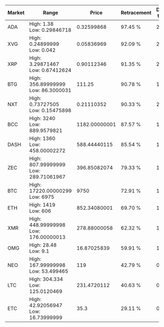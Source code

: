 | Market | Range | Price| Retracement | Doubles to 50% |
| --- | --- | --- | --- | --- |
| ADA | High: 1.38<br />Low: 0.29846718 | 0.32599868 | 97.45 % | 2.57 |
| XVG | High: 0.24899999<br />Low: 0.042 | 0.05836969 | 92.09 % | 2.49 |
| XRP | High: 3.29871467<br />Low: 0.67412624 | 0.90112346 | 91.35 % | 2.20 |
| BTG | High: 356.89999999<br />Low: 86.3000031 | 111.25 | 90.78 % | 1.99 |
| NXT | High: 0.73727505<br />Low: 0.15475898 | 0.21110352 | 90.33 % | 2.11 |
| BCC | High: 3240<br />Low: 889.9579821 | 1182.00000001 | 87.57 % | 1.75 |
| DASH | High: 1360<br />Low: 458.00002272 | 588.44440115 | 85.54 % | 1.54 |
| ZEC | High: 807.99999999<br />Low: 289.71061967 | 396.85082074 | 79.33 % | 1.38 |
| BTC | High: 17220.00000299<br />Low: 6975 | 9750 | 72.91 % | 1.24 |
| ETH | High: 1419<br />Low: 606 | 852.34080001 | 69.70 % | 1.19 |
| XMR | High: 448.99999998<br />Low: 176.00000013 | 278.88000058 | 62.32 % | 1.12 |
| OMG | High: 28.48<br />Low: 9.1 | 16.87025839 | 59.91 % | 1.11 |
| NEO | High: 167.99999998<br />Low: 53.499465 | 119 | 42.79 % | 0.00 |
| LTC | High: 304.334<br />Low: 125.0120469 | 231.4720112 | 40.63 % | 0.00 |
| ETC | High: 42.92056947<br />Low: 16.73999999 | 35.3 | 29.11 % | 0.00 |
